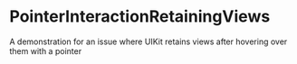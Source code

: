 # PointerInteractionRetainingViews
A demonstration for an issue where UIKit retains views after hovering over them with a pointer
